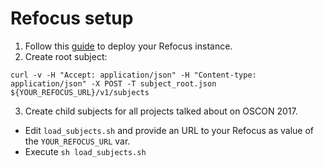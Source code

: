 # Refocus setup

1. Follow this [guide](https://salesforce.github.io/refocus/docs/01-quickstart.html) to deploy your Refocus instance.
2. Create root subject:
```
curl -v -H "Accept: application/json" -H "Content-type: application/json" -X POST -T subject_root.json ${YOUR_REFOCUS_URL}/v1/subjects
```
3. Create child subjects for all projects talked about on OSCON 2017.
  * Edit ```load_subjects.sh``` and provide an URL to your Refocus as value of the ```YOUR_REFOCUS_URL``` var.
  * Execute ```sh load_subjects.sh```
